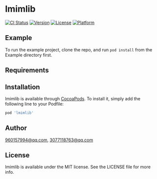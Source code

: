# lmimlib

[![CI Status](https://img.shields.io/travis/960157994@qq.com/lmimlib.svg?style=flat)](https://travis-ci.org/960157994@qq.com/lmimlib)
[![Version](https://img.shields.io/cocoapods/v/lmimlib.svg?style=flat)](https://cocoapods.org/pods/lmimlib)
[![License](https://img.shields.io/cocoapods/l/lmimlib.svg?style=flat)](https://cocoapods.org/pods/lmimlib)
[![Platform](https://img.shields.io/cocoapods/p/lmimlib.svg?style=flat)](https://cocoapods.org/pods/lmimlib)

## Example

To run the example project, clone the repo, and run `pod install` from the Example directory first.

## Requirements

## Installation

lmimlib is available through [CocoaPods](https://cocoapods.org). To install
it, simply add the following line to your Podfile:

```ruby
pod 'lmimlib'
```

## Author

960157994@qq.com, 3077118763@qq.com

## License

lmimlib is available under the MIT license. See the LICENSE file for more info.
